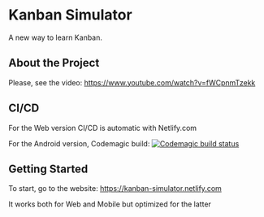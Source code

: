 # Kanban Simulator

A new way to learn Kanban.

## About the Project
Please, see the video: https://www.youtube.com/watch?v=fWCpnmTzekk

## CI/CD
For the Web version CI/CD is automatic with Netlify.com

For the Android version, Codemagic build: [![Codemagic build status](https://api.codemagic.io/apps/62839e77290c4542d6924569/62839e77290c4542d6924568/status_badge.svg)](https://codemagic.io/apps/62839e77290c4542d6924569/62839e77290c4542d6924568/latest_build)

## Getting Started

To start, go to the website: https://kanban-simulator.netlify.com

It works both for Web and Mobile but optimized for the latter
